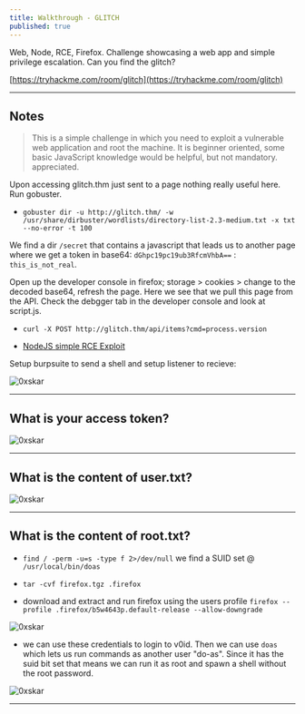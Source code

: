 ```yaml
---
title: Walkthrough - GLITCH
published: true
---
```


Web, Node, RCE, Firefox. Challenge showcasing a web app and simple privilege escalation. Can you find the glitch?

[https://tryhackme.com/room/glitch](https://tryhackme.com/room/glitch)

* * *

## Notes

> This is a simple challenge in which you need to exploit a vulnerable web application and root the machine. It is beginner oriented, some basic JavaScript knowledge would be helpful, but not mandatory. appreciated.

Upon accessing glitch.thm just sent to a page nothing really useful here. Run gobuster.

- `gobuster dir -u http://glitch.thm/ -w /usr/share/dirbuster/wordlists/directory-list-2.3-medium.txt -x txt --no-error -t 100`

We find a dir `/secret` that contains a javascript that leads us to another page where we get a token in base64: `dGhpc19pc19ub3RfcmVhbA==` : `this_is_not_real`.

Open up the developer console in firefox; storage > cookies > change to the decoded base64, refresh the page. Here we see that we pull this page from the API. Check the debgger tab in the developer console and look at script.js.

- `curl -X POST http://glitch.thm/api/items?cmd=process.version`

- [NodeJS simple RCE Exploit](https://blog.appsecco.com/nodejs-and-a-simple-rce-exploit-d79001837cc6?gi=ed67b44aebac)

Setup burpsuite to send a shell and setup listener to recieve:

![0xskar](/assets/glitch02.png)

* * * 

## What is your access token?

![0xskar](/assets/glitch01.png)

* * * 

## What is the content of user.txt?

![0xskar](/assets/glitch03.png)

* * * 

## What is the content of root.txt?

- `find / -perm -u=s -type f 2>/dev/null` we find a SUID set @ `/usr/local/bin/doas`

- `tar -cvf firefox.tgz .firefox`
- download and extract and run firefox using the users profile `firefox --profile .firefox/b5w4643p.default-release --allow-downgrade`

![0xskar](/assets/glitch04.png)

- we can use these credentials to login to v0id. Then we can use `doas` which lets us run commands as another user "do-as". Since it has the suid bit set that means we can run it as root and spawn a shell without the root password.

![0xskar](/assets/glitch05.png)

* * * 

